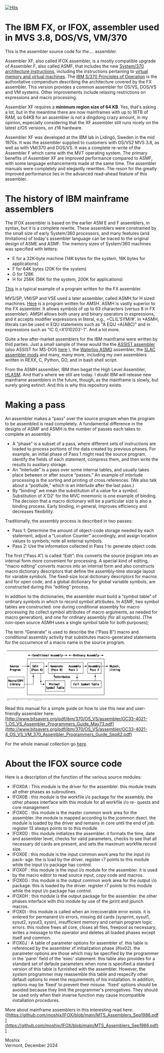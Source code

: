 [![Hits](https://hits.seeyoufarm.com/api/count/incr/badge.svg?url=https%3A%2F%2Fgithub.com%2Fmoshix%2FIFOX&count_bg=%2379C83D&title_bg=%23555555&icon=ibm.svg&icon_color=%23E7E7E7&title=hits&edge_flat=false)](https://hits.seeyoufarm.com)

The IBM FX, or IFOX, assembler used in MVS 3.8, DOS/VS, VM/370
==============================================================

This is the assembler source code for the.... assembler.  

Assembler XF, also called IFOX assembler, is a mostly compatible upgrade of Assembler F, also called ASMF, that includes the new [System/370 architecture instructions](https://www.ece.ucdavis.edu/~vojin/CLASSES/EEC272/S2005/Papers/Padegs-IBM360-sep81.pdf), including the instructions pertaining to [virtual memory and virtual machines](https://www.vm.ibm.com/history/50th/s370eavm.pdf). The [IBM S/370 Principles of Operation](http://www.bitsavers.org/pdf/ibm/370/princOps/GA22-7000-0_370_Principles_Of_Operation_Jun70.pdf) is the authoritative compendium describing the architecture covered by the FX assembler. This version provides a common assembler for OS/VS, DOS/VS and VM systems. Other improvements include relaxing restrictions on expressions and macro processing.
  
Assembler XF requires a **minimum region size of 64 KB**. Yes, that's asking a lot, but in the meantime there are now mainframes with up to 16TB of RAM, so 64KB for an assembler is not a dingdong crazy amount, in my opinion, especially considering that the XF assembler still runs nicely on the latest z/OS versions, on z16 hardware. 

Assembler XF was developed at the IBM lab in Lidingö, Sweden in the mid 1970s. It was the assembler supplied to customers with OS/VS2 MVS 3.8, as well as with VM/370 and DOS/VS. It was a complete re-write of the Assembler F which came with the MVT operating system. The primary benefits of Assembler XF are improved performance compared to ASMF, with some language enhancements made at the same time. The assembler manuals were completely and elegantly rewritten. The reson for the greatly improved performance lies in the advanced read-ahead feature of this assembler.

The history of IBM mainframe assemblers
=======================================
The IFOX assembler is based on the earlier ASM E and F assemblers, in syntax, but it is a complete rewrite. These assemblers were constrained by the small size of early System/360 processors, and many features (and limitations) of today's assembler language can be traced to the original design of ASME and ASMF. The memory sizes of System/360 machines was specified with letters:  
- E for a 32K-byte machine (14K bytes for the system, 16K bytes for applications)
- F for 64K bytes (20K for the system) 
- G for 128K
- H for 256K (56K for the system, 200K for applications)
   
[This](https://github.com/moshix/mvs/blob/master/WTOMOSHE.jcl) is a typical example of a program written for the FX assembler. 

MVS/SP, VM/SP and VSE used a later assembler, called ASMH for H sized machines. [Here](https://github.com/moshix/mvs/blob/9d625695c727f610f84cf7ccb3ebc28e3153633f/QUEENS_ASMH#L4) is a program written for AMSH. ASMH is vastly superior to the FX assembler. It allows symbols of up to 63 characters (versus 8 in FX assembler). AMSH allows both unary and binary operators in expressions, and it accepts modifier expressions in literal, e.g., =CL(L’SYM)’#’. In *ASMH, literals can be used in EQU statements such as "A EQU =A(ABC)" and in expressions such as "IC 0,=X’010203’-1". And a lot more. 

Quite a few after-market assemblers for the IBM mainframe were written by thid parties. Just a small sample of these would the the [ASSIST assembler](https://faculty.cs.niu.edu/~byrnes/csci360/ho/asusergd.shtml) (also ASSIST for MS-DOS [here](https://github.com/moshix/mvs/blob/master/assist.exe) ), the [Waterloo ASMG](https://github.com/moshix/ASMG) assembler, the [SLAC assembler mods](https://www.gsf-soft.com/Documents/SLAC-MODS.html)  and many, many more, including my own assemblers written in REXX, C, Python, GO, and in bash shell script.   

From the ASMH assembler, IBM then begat the High Level Assembler, [HLASM](https://www.ibm.com/products/high-level-assembler-and-toolkit-feature). And that's where we still are today. I doubt IBM will release new mainframe assemblers in the future, though, as the mainframe is slowly, but surely going extinct. And this is why this repository exists. 
  
Making a pass
=============
An assembler makes a “pass” over the source program when the program to be assembled is read completely. A fundamental difference in the designs of ASMF and ASMH is the number of passes each takes to complete an assembly.
* A “phase” is a subset of a pass, where different sets of instructions are loaded to process portions of the data created by previous phases. For example, an initial phase of Pass 1 might read the source program, identify the fields of each statement, compress them, and then write the results to auxiliary
storage.
* An “interlude” is a pass over some internal tables, and usually takes place between or after source “passes.” An example of interlude processing is the sorting and printing of cross references. (We also talk about a “postlude,” which is an interlude after the last pass.)
* By “binding” we mean the substitution of a value for a symbol. Substitution of X'D2' for the MVC mnemonic is one example of binding. The decision that a macro dictionary will be a particular size is also a binding process. Early binding, in general, improves efficiency and decreases flexibility.

Traditionally, the assembly process is described in two passes:
* Pass 1: Determine the amount of object-code storage needed by each statement, adjust a “Location Counter” accordingly, and assign location values to symbols; note all external symbols.
* Pass 2: Use the information collected in Pass 1 to generate object code.  


The first (“Pass A”) is called “Edit”: this converts the source program into an internal form more convenient for processing. A special kind of editing, “macro editing” converts macros into an internal form and also constructs macro dictionary descriptors that define the assembly-time storage layout for variable symbols. The fixed-size local dictionary descriptors for macros and for open code, and a global dictionary for global variable symbols, are constructed during this “editing” process.

In addition to the dictionaries, the assembler must build a “symbol table” of ordinary symbols in which to record symbol attributes. In ASMF, two symbol tables are constructed: one during conditional assembly for macro processing (to collect symbol attributes of macro arguments, as needed for macro generation), and one for ordinary assembly (for all symbols). (The non-open source ASMH uses a single symbol table for both purposes);

The term “Generate” is used to describe the (“Pass B”) macro and conditional assembly activity that substitutes macro-generated statements for the occurrence of a macro name in the source program.

![Architecture of the XF Assembler](https://github.com/moshix/IFOX/blob/main/xfassembler.png)

Read this manual for a simple guide on how to use this new and user-friendly assembler here: [http://www.bitsavers.org/pdf/ibm/370/OS_VS/assembler/GC33-4021-1_OS_VS_Assembler_Programmers_Guide_May73.pdf](http://www.bitsavers.org/pdf/ibm/370/OS_VS/assembler/GC33-4021-4_OS_VS_VM_370_Assembler_Programmers_Guide_Sep82.pdf)

For the whole manual collection go [here](http://www.bitsavers.org/pdf/ibm/370/OS_VS/assembler/).

About the IFOX source code
==========================
Here is a description of the function of the various source modules:  
- IFOX0A : This module is the driver for the assembler. this module treats all other phases as subroutines.
- IFOX0B : this module is the workfile i/o package for the assembly. the
other phases interface with this module for all workfile i/o re-
quests and core management
- IFOX0C : this module is the master common work area for the assembler. the module is mapped according to the jcommon dsect. the module is loaded by the driver and remains in core until the end of job. register 13 always points to to this module.
- IFOX0D : this module initializes the assembler. it formats the time, date and assembler level, checks for valid parameters, checks to see that all necessary dd cards are present, and sets the maximum workfile record size.
- IFOX0E : this module is the input common work area for the input i/o pack- age. the is load by the driver. register r7 points to this module while the input i/o package has control.
- IFOX0F  : this module is the input i/o module for the assembler. it is used by the macro editor to read source input, copy code and macros.
- IFOX0G  : this module is the output common work area for the output i/o package. this is loaded by the driver. register r7 points to this module while the input i/o package has control.
- IFOX0H  : this module is the output package for the assembler. the other phases interface with this module by use of the jprint and jpunch macros.
- IFOX0I  : this module is called when an irrecoverable error exists. it is entered for permanent i/o errors, missing dd cards (sysprint, sysut1, sysut2, sysut3, sysin), insufficient memory and certain program logic errors. this routine frees all core, closes all files, freepool as necessary, writes a message to the operator and deletes all loaded phases except itself and common.
- IFOX0J  : A table of parameter options for assembler xf.
this table is referenced by the assembler xf initialization phase (ifox02).
the parameter options are those which may be specified by the
programmer in the 'parm' field of the 'exec' statement. this
table also provides for a standard set of defaule parameters when none
is specified.a standard version of this table is furnished with the assembler.
However, the system programmer may reassemble this
table and respecify other default options to meet the requirements of his
installation. In addition, options may be 'fixed' to prevent their misuse.
'fixed' options should be avoided because they limit the programmer's prerogatives.
They should be used only when their inverse function may cause incompatible
installation procedures.

More about mainframe assemblers in this interesting read here: ([https://github.com/moshix/IFOX/blob/main/MTS_Assemblers_Sep1986.pdf](https://github.com/moshix/IFOX/blob/main/MTS_Assemblers_Sep1986.pdf)]

Moshix  
Vermont, December 2024
